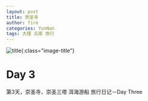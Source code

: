 ```yaml
---
layout: post
title: 崇圣寺
author: fire
categories: YunNan 
tags: 大理 云南 旅行
---
```


![title](https://image.sideproject.cn/titlex/titlex_037.jpg){:class="image-title"}

Day 3
===

第3天，崇圣寺，崇圣三塔
洱海游船
 旅行日记－Day Three 